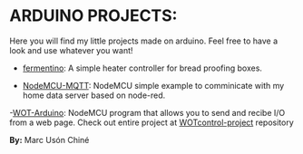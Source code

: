 # ARDUINO PROJECTS:

Here you will find my little projects made on arduino. Feel free to have a look and use whatever you want!

- [fermentino](https://github.com/Markuson/Arduino-projects/tree/master/fermenterino): A simple heater controller for bread proofing boxes.

- [NodeMCU-MQTT](https://github.com/Markuson/Arduino-projects/tree/master/NodeMCU-MQTT): NodeMCU simple example to comminicate with my home data server based on node-red.

-[WOT-Arduino](https://github.com/Markuson/WOTcontrol-project/tree/master/WOT-arduino): NodeMCU program that allows you to send and recibe I/O from a web page. Check out entire project at [WOTcontrol-project](https://github.com/Markuson/WOTcontrol-project) repository

**By:** Marc Usón Chiné

